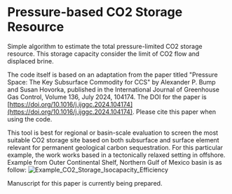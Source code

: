 # Pressure-based CO2 Storage Resource

Simple algorithm to estimate the total pressure-limited CO2 storage resource. This storage capacity consider the limit of CO2 flow and displaced brine.

The code itself is based on an adaptation from the paper titled "Pressure Space: The Key Subsurface Commodity for CCS" by Alexander P. Bump and Susan Hovorka, published in the International Journal of Greenhouse Gas Control, Volume 136, July 2024, 104174. The DOI for the paper is [https://doi.org/10.1016/j.ijggc.2024.104174](https://doi.org/10.1016/j.ijggc.2024.104174). Please cite this paper when using the code.

This tool is best for regional or basin-scale evaluation to screen the most suitable CO2 storage site based on both subsurface and surface element relevant for permanent geological carbon sequestration. For this particular example, the work works based in a tectonically relaxed setting in offshore. Example from Outer Continental Shelf, Northern Gulf of Mexico basin is as follow:
![Example_CO2_Storage_Isocapacity_Efficiency](https://github.com/ihfaruqi/Pressure-Based-CO2-Storage-Resource/assets/173105583/c44241be-7080-42a1-9145-22a45c1ad8e7)

Manuscript for this paper is currently being prepared.
